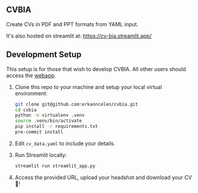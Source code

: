 ## CVBIA

Create CVs in PDF and PPT formats from YAML input.

It's also hosted on streamlit at:
https://cv-bia.streamlit.app/

## Development Setup

This setup is for those that wish to develop CVBIA. All other users should access the [webapp](https://cv-bia.streamlit.app/).

1. Clone this repo to your machine and setup your local virtual environment:

    ```bash
    git clone git@github.com:erkanncelen/cvbia.git
    cd cvbia
    python -m virtualenv .venv
    source .venv/bin/activate
    pip install -r requirements.txt
    pre-commit install
    ```

1. Edit `cv_data.yaml` to include your details.

1. Run Streamlit locally:

    ```bash
    streamlit run streamlit_app.py
    ```

1. Access the provided URL, upload your headshot and download your CV 🎉!
